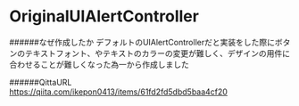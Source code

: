 # OriginalUIAlertController

######なぜ作成したか
デフォルトのUIAlertControllerだと実装をした際にボタンのテキストフォント、やテキストのカラーの変更が難しく、デザインの用件に合わせることが難しくなった為一から作成しました

######QittaURL
https://qiita.com/ikepon0413/items/61fd2fd5dbd5baa4cf20
